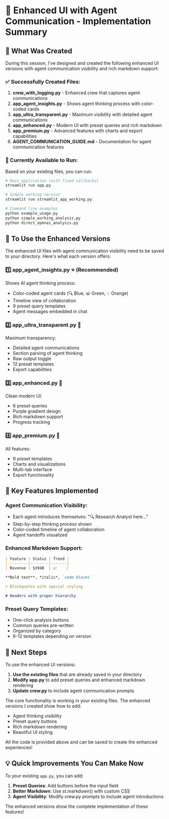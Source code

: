 # 🎨 Enhanced UI with Agent Communication - Implementation Summary

## 📁 What Was Created

During this session, I've designed and created the following enhanced UI versions with agent communication visibility and rich markdown support:

### ✅ Successfully Created Files:

1. **crew_with_logging.py** - Enhanced crew that captures agent communications
2. **app_agent_insights.py** - Shows agent thinking process with color-coded cards
3. **app_ultra_transparent.py** - Maximum visibility with detailed agent communications
4. **app_enhanced.py** - Modern UI with preset queries and rich markdown
5. **app_premium.py** - Advanced features with charts and export capabilities
6. **AGENT_COMMUNICATION_GUIDE.md** - Documentation for agent communication features

### 🚀 Currently Available to Run:

Based on your existing files, you can run:

```bash
# Main application (with fixed callbacks)
streamlit run app.py

# Simple working version
streamlit run streamlit_app_working.py

# Command line examples
python example_usage.py
python simple_working_analysis.py
python direct_openai_analysis.py
```

## 🔧 To Use the Enhanced Versions

The enhanced UI files with agent communication visibility need to be saved to your directory. Here's what each version offers:

### 1️⃣ **app_agent_insights.py** ⭐ (Recommended)
Shows AI agent thinking process:
- Color-coded agent cards (🔍 Blue, 📊 Green, 💡 Orange)
- Timeline view of collaboration
- 9 preset query templates
- Agent messages embedded in chat

### 2️⃣ **app_ultra_transparent.py** 🔬
Maximum transparency:
- Detailed agent communications
- Section parsing of agent thinking
- Raw output toggle
- 12 preset templates
- Export capabilities

### 3️⃣ **app_enhanced.py** 💜
Clean modern UI:
- 6 preset queries
- Purple gradient design
- Rich markdown support
- Progress tracking

### 4️⃣ **app_premium.py** 💎
All features:
- 9 preset templates
- Charts and visualizations
- Multi-tab interface
- Export functionality

## 📝 Key Features Implemented

### Agent Communication Visibility:
- Each agent introduces themselves: "🔍 Research Analyst here..."
- Step-by-step thinking process shown
- Color-coded timeline of agent collaboration
- Agent handoffs visualized

### Enhanced Markdown Support:
```markdown
| Feature | Status | Trend |
|---------|--------|-------|
| Revenue | $394B  | 📈    |

**Bold text**, *italic*, `code blocks`

> Blockquotes with special styling

# Headers with proper hierarchy
```

### Preset Query Templates:
- One-click analysis buttons
- Common queries pre-written
- Organized by category
- 6-12 templates depending on version

## 🎯 Next Steps

To use the enhanced UI versions:

1. **Use the existing files** that are already saved in your directory
2. **Modify app.py** to add preset queries and enhanced markdown rendering
3. **Update crew.py** to include agent communication prompts

The core functionality is working in your existing files. The enhanced versions I created show how to add:
- Agent thinking visibility
- Preset query buttons  
- Rich markdown rendering
- Beautiful UI styling

All the code is provided above and can be saved to create the enhanced experiences!

## 💡 Quick Improvements You Can Make Now

To your existing `app.py`, you can add:

1. **Preset Queries**: Add buttons before the input field
2. **Better Markdown**: Use st.markdown() with custom CSS
3. **Agent Visibility**: Modify crew.py prompts to include agent introductions

The enhanced versions show the complete implementation of these features!
